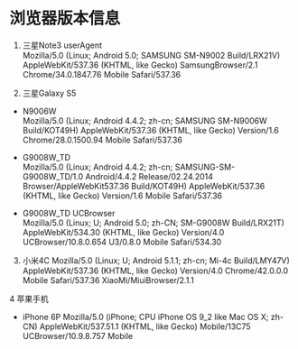 # 浏览器版本信息
1. 三星Note3 userAgent  
Mozilla/5.0 (Linux; Android 5.0; SAMSUNG SM-N9002 Build/LRX21V) AppleWebKit/537.36 (KHTML, like Gecko) SamsungBrowser/2.1 Chrome/34.0.1847.76 Mobile Safari/537.36

2. 三星Galaxy S5
  * N9006W  
Mozilla/5.0 (Linux; Android 4.4.2; zh-cn; SAMSUNG SM-N9006W Build/KOT49H) AppleWebKit/537.36 (KHTML, like Gecko) Version/1.6 Chrome/28.0.1500.94 Mobile Safari/537.36

  * G9008W_TD  
Mozilla/5.0 (Linux; Android 4.4.2; zh-cn; SAMSUNG-SM-G9008W_TD/1.0 Android/4.4.2 Release/02.24.2014 Browser/AppleWebKit537.36 Build/KOT49H) AppleWebKit/537.36 (KHTML, like Gecko) Version/1.6 Mobile Safari/537.36
  * G9008W_TD UCBrowser  
Mozilla/5.0 (Linux; U; Android 5.0; zh-CN; SM-G9008W Build/LRX21T) AppleWebKit/534.30 (KHTML, like Gecko) Version/4.0 UCBrowser/10.8.0.654 U3/0.8.0 Mobile Safari/534.30  

3. 小米4C
Mozilla/5.0 (Linux; U; Android 5.1.1; zh-cn; Mi-4c Build/LMY47V) AppleWebKit/537.36 (KHTML, like Gecko) Version/4.0 Chrome/42.0.0.0 Mobile Safari/537.36 XiaoMi/MiuiBrowser/2.1.1  

4 苹果手机
  * iPhone 6P
Mozilla/5.0 (iPhone; CPU iPhone OS 9_2 like Mac OS X; zh-CN) AppleWebKit/537.51.1 (KHTML, like Gecko) Mobile/13C75 UCBrowser/10.9.8.757 Mobile
